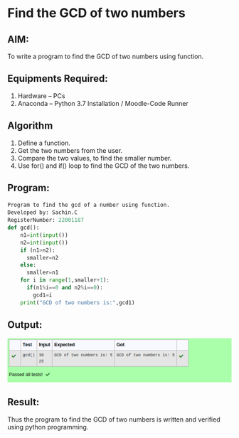 # Find the GCD of two numbers

## AIM:
To write a program to find the GCD of two numbers using function.

## Equipments Required:
1. Hardware – PCs
2. Anaconda – Python 3.7 Installation / Moodle-Code Runner

## Algorithm
1. Define a function.
2. Get the two numbers from the user.
3. Compare the two values, to find the smaller number.
4. Use for() and if() loop to find the GCD of the two numbers.

## Program:
```python
Program to find the gcd of a number using function.
Developed by: Sachin.C
RegisterNumber: 22001187
def gcd():
    n1=int(input())
    n2=int(input())
    if (n1>n2):
      smaller=n2
    else:
      smaller=n1
    for i in range(1,smaller+1):
      if(n1%i==0 and n2%i==0):
        gcd1=i
    print("GCD of two numbers is:",gcd1)
```

## Output:
![output](./gcdout.png)


## Result:
Thus the program to find the GCD of two numbers is written and verified using python programming.
